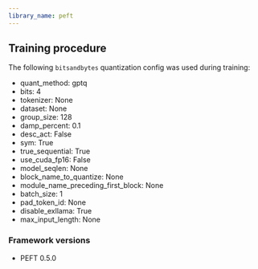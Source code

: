 ```yaml
---
library_name: peft
---
```

## Training procedure


The following `bitsandbytes` quantization config was used during training:
- quant_method: gptq
- bits: 4
- tokenizer: None
- dataset: None
- group_size: 128
- damp_percent: 0.1
- desc_act: False
- sym: True
- true_sequential: True
- use_cuda_fp16: False
- model_seqlen: None
- block_name_to_quantize: None
- module_name_preceding_first_block: None
- batch_size: 1
- pad_token_id: None
- disable_exllama: True
- max_input_length: None
### Framework versions


- PEFT 0.5.0
